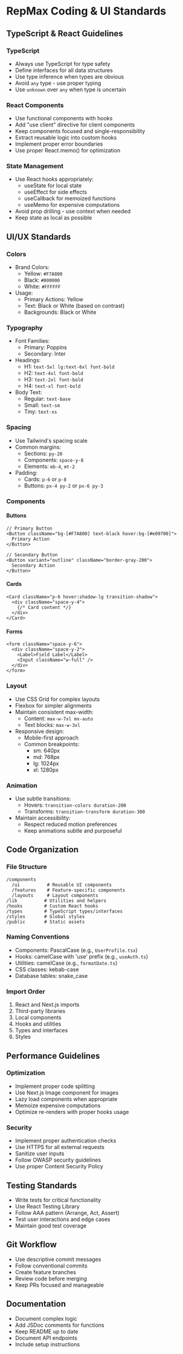 # RepMax Coding & UI Standards

## TypeScript & React Guidelines

### TypeScript
- Always use TypeScript for type safety
- Define interfaces for all data structures
- Use type inference when types are obvious
- Avoid `any` type - use proper typing
- Use `unknown` over `any` when type is uncertain

### React Components
- Use functional components with hooks
- Add "use client" directive for client components
- Keep components focused and single-responsibility
- Extract reusable logic into custom hooks
- Implement proper error boundaries
- Use proper React.memo() for optimization

### State Management
- Use React hooks appropriately:
  - useState for local state
  - useEffect for side effects
  - useCallback for memoized functions
  - useMemo for expensive computations
- Avoid prop drilling - use context when needed
- Keep state as local as possible

## UI/UX Standards

### Colors
- Brand Colors:
  - Yellow: `#F7A800`
  - Black: `#000000`
  - White: `#FFFFFF`
- Usage:
  - Primary Actions: Yellow
  - Text: Black or White (based on contrast)
  - Backgrounds: Black or White

### Typography
- Font Families: 
  - Primary: Poppins
  - Secondary: Inter
- Headings:
  - H1: `text-5xl lg:text-6xl font-bold`
  - H2: `text-4xl font-bold`
  - H3: `text-2xl font-bold`
  - H4: `text-xl font-bold`
- Body Text:
  - Regular: `text-base`
  - Small: `text-sm`
  - Tiny: `text-xs`

### Spacing
- Use Tailwind's spacing scale
- Common margins:
  - Sections: `py-20`
  - Components: `space-y-8`
  - Elements: `mb-4`, `mt-2`
- Padding:
  - Cards: `p-6` or `p-8`
  - Buttons: `px-4 py-2` or `px-6 py-3`

### Components

#### Buttons
```tsx
// Primary Button
<Button className="bg-[#F7A800] text-black hover:bg-[#e09700]">
  Primary Action
</Button>

// Secondary Button
<Button variant="outline" className="border-gray-200">
  Secondary Action
</Button>
```

#### Cards
```tsx
<Card className="p-6 hover:shadow-lg transition-shadow">
  <div className="space-y-4">
    {/* Card content */}
  </div>
</Card>
```

#### Forms
```tsx
<form className="space-y-6">
  <div className="space-y-2">
    <Label>Field Label</Label>
    <Input className="w-full" />
  </div>
</form>
```

### Layout
- Use CSS Grid for complex layouts
- Flexbox for simpler alignments
- Maintain consistent max-width:
  - Content: `max-w-7xl mx-auto`
  - Text blocks: `max-w-3xl`
- Responsive design:
  - Mobile-first approach
  - Common breakpoints:
    - sm: 640px
    - md: 768px
    - lg: 1024px
    - xl: 1280px

### Animation
- Use subtle transitions:
  - Hovers: `transition-colors duration-200`
  - Transforms: `transition-transform duration-300`
- Maintain accessibility:
  - Respect reduced motion preferences
  - Keep animations subtle and purposeful

## Code Organization

### File Structure
```
/components
  /ui          # Reusable UI components
  /features    # Feature-specific components
  /layouts     # Layout components
/lib          # Utilities and helpers
/hooks        # Custom React hooks
/types        # TypeScript types/interfaces
/styles       # Global styles
/public       # Static assets
```

### Naming Conventions
- Components: PascalCase (e.g., `UserProfile.tsx`)
- Hooks: camelCase with 'use' prefix (e.g., `useAuth.ts`)
- Utilities: camelCase (e.g., `formatDate.ts`)
- CSS classes: kebab-case
- Database tables: snake_case

### Import Order
1. React and Next.js imports
2. Third-party libraries
3. Local components
4. Hooks and utilities
5. Types and interfaces
6. Styles

## Performance Guidelines

### Optimization
- Implement proper code splitting
- Use Next.js Image component for images
- Lazy load components when appropriate
- Memoize expensive computations
- Optimize re-renders with proper hooks usage

### Security
- Implement proper authentication checks
- Use HTTPS for all external requests
- Sanitize user inputs
- Follow OWASP security guidelines
- Use proper Content Security Policy

## Testing Standards
- Write tests for critical functionality
- Use React Testing Library
- Follow AAA pattern (Arrange, Act, Assert)
- Test user interactions and edge cases
- Maintain good test coverage

## Git Workflow
- Use descriptive commit messages
- Follow conventional commits
- Create feature branches
- Review code before merging
- Keep PRs focused and manageable

## Documentation
- Document complex logic
- Add JSDoc comments for functions
- Keep README up to date
- Document API endpoints
- Include setup instructions